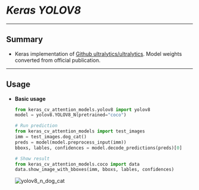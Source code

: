 # ___Keras YOLOV8___
***

## Summary
  - Keras implementation of [Github ultralytics/ultralytics](https://github.com/ultralytics/ultralytics). Model weights converted from official publication.
***

## Usage
  - **Basic usage**
    ```py
    from keras_cv_attention_models.yolov8 import yolov8
    model = yolov8.YOLOV8_N(pretrained="coco")

    # Run prediction
    from keras_cv_attention_models import test_images
    imm = test_images.dog_cat()
    preds = model(model.preprocess_input(imm))
    bboxs, lables, confidences = model.decode_predictions(preds)[0]

    # Show result
    from keras_cv_attention_models.coco import data
    data.show_image_with_bboxes(imm, bboxs, lables, confidences)
    ```
    ![yolov8_n_dog_cat](https://user-images.githubusercontent.com/5744524/230085258-14aee245-0084-4090-a62f-a2f23ce800f5.png)
